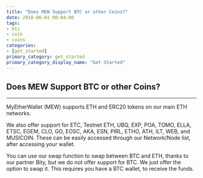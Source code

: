 ```yaml
---
title: "Does MEW Support BTC or other Coins?"
date: 2018-06-01 00:04:00
tags:
- btc
- coin
- coins
categories:
- [get_started]
primary_category: get_started
primary_category_display_name: "Get Started"
---
```


## Does MEW Support BTC or other Coins?
***

MyEtherWallet (MEW) supports ETH and ERC20 tokens on our main ETH networks. 

We also offer support for ETC, Testnet ETH, UBQ, EXP, POA, TOMO, ELLA, ETSC, EGEM, CLO, GO, EOSC, AKA, ESN, PIRL, ETHO, ATH, ILT, WEB, and MUSICOIN. These can be easily accessed through our Network/Node list, after accessing your wallet. 

You can use our swap function to swap between BTC and ETH, thanks to our partner Bity, but we do not offer support for BTC. We just offer the option to swap it. This requires you have a BTC wallet, to receive the funds. 
